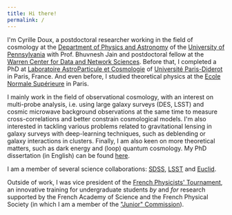 ```yaml
---
title: Hi there!
permalink: /
---
```


I'm Cyrille Doux, a postdoctoral researcher working in the field of cosmology at the [Department of Physics and Astronomy](http://www.physics.upenn.edu/) of the [University of Pennsylvania](www.upenn.edu) with Prof. Bhuvnesh Jain and postdoctoral fellow at the [Warren Center for Data and Network Sciences](http://warrencenter.upenn.edu/). Before that, I completed a PhD at [Laboratoire AstroParticule et Cosmologie](http://www.apc.univ-paris7.fr/APC_CS/) of [Université Paris-Diderot](http://www.univ-paris-diderot.fr/) in Paris, France. And even before, I studied theoretical physics at the [Ecole Normale Supérieure](http://www.ens.fr/) in Paris.

I mainly work in the field of observational cosmology, with an interest on multi-probe analysis, i.e. using large galaxy surveys (DES, LSST) and cosmic microwave background observations at the same time to measure cross-correlations and better constrain cosmological models. I'm also interested in tackling various problems related to gravitational lensing in galaxy surveys with deep-learning techniques, such as deblending or galaxy interactions in clusters. Finally, I am also keen on more theoretical matters, such as dark energy and (loop) quantum cosmology. My PhD dissertation (in English) can be found [here](https://hal.archives-ouvertes.fr/tel-01829118).

I am a member of several science collaborations: [SDSS](http://www.sdss.org/), [LSST](http://www.lsst.org) and [Euclid](http://sci.esa.int/euclid/).

Outside of work, I was vice president of the [French Physicists' Tournament](http://france.iptnet.info), an innovative training for undergraduate students *by* and *for* research supported by the French Academy of Science and the French Physical Society (in which I am a member of the ["Junior" Commission](https://jeunes.sfpnet.fr/)).

